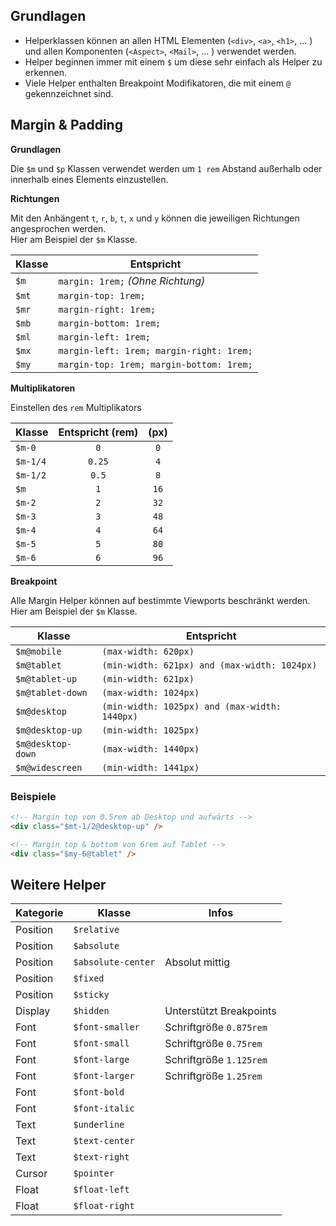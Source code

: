 ## Grundlagen

- Helperklassen können an allen HTML Elementen (`<div>`, `<a>`, `<h1>`, ... ) und allen Komponenten (`<Aspect>`, `<Mail>`, ... ) verwendet werden.
- Helper beginnen immer mit einem `$` um diese sehr einfach als Helper zu erkennen.
- Viele Helper enthalten Breakpoint Modifikatoren, die mit einem `@` gekennzeichnet sind.

## Margin & Padding

**Grundlagen**

Die `$m` und `$p` Klassen verwendet werden um `1 rem` Abstand außerhalb oder innerhalb eines Elements einzustellen.

**Richtungen**

Mit den Anhängent `t`, `r`, `b`, `t`, `x` und `y` können die jeweiligen Richtungen angesprochen werden.  
Hier am Beispiel der `$m` Klasse.

| Klasse | Entspricht                               |
| ------ | ---------------------------------------- |
| `$m`   | `margin: 1rem;` _(Ohne Richtung)_        |
| `$mt`  | `margin-top: 1rem;`                      |
| `$mr`  | `margin-right: 1rem;`                    |
| `$mb`  | `margin-bottom: 1rem;`                   |
| `$ml`  | `margin-left: 1rem;`                     |
| `$mx`  | `margin-left: 1rem; margin-right: 1rem;` |
| `$my`  | `margin-top: 1rem; margin-bottom: 1rem;` |

**Multiplikatoren**

Einstellen des `rem` Multiplikators

| Klasse   | Entspricht (rem) | (px) |
| -------- | :--------------: | :--: |
| `$m-0`   |       `0`        | `0`  |
| `$m-1/4` |      `0.25`      | `4`  |
| `$m-1/2` |      `0.5`       | `8`  |
| `$m`     |       `1`        | `16` |
| `$m-2`   |       `2`        | `32` |
| `$m-3`   |       `3`        | `48` |
| `$m-4`   |       `4`        | `64` |
| `$m-5`   |       `5`        | `80` |
| `$m-6`   |       `6`        | `96` |

**Breakpoint**

Alle Margin Helper können auf bestimmte Viewports beschränkt werden.  
Hier am Beispiel der `$m` Klasse.

| Klasse            | Entspricht                                    |
| ----------------- | --------------------------------------------- |
| `$m@mobile`       | `(max-width: 620px)`                          |
| `$m@tablet`       | `(min-width: 621px) and (max-width: 1024px)`  |
| `$m@tablet-up`    | `(min-width: 621px)`                          |
| `$m@tablet-down`  | `(max-width: 1024px)`                         |
| `$m@desktop`      | `(min-width: 1025px) and (max-width: 1440px)` |
| `$m@desktop-up`   | `(min-width: 1025px)`                         |
| `$m@desktop-down` | `(max-width: 1440px)`                         |
| `$m@widescreen`   | `(min-width: 1441px)`                         |

### Beispiele

```HTML
<!-- Margin top von 0.5rem ab Desktop und aufwärts -->
<div class="$mt-1/2@desktop-up" />

<!-- Margin top & bottom von 6rem auf Tablet -->
<div class="$my-6@tablet" />
```

## Weitere Helper

| Kategorie | Klasse             | Infos                   |
| --------- | ------------------ | ----------------------- |
| Position  | `$relative`        |                         |
| Position  | `$absolute`        |                         |
| Position  | `$absolute-center` | Absolut mittig          |
| Position  | `$fixed`           |                         |
| Position  | `$sticky`          |                         |
| Display   | `$hidden`          | Unterstützt Breakpoints |
| Font      | `$font-smaller`    | Schriftgröße `0.875rem` |
| Font      | `$font-small`      | Schriftgröße `0.75rem`  |
| Font      | `$font-large`      | Schriftgröße `1.125rem` |
| Font      | `$font-larger`     | Schriftgröße `1.25rem`  |
| Font      | `$font-bold`       |                         |
| Font      | `$font-italic`     |                         |
| Text      | `$underline`       |                         |
| Text      | `$text-center`     |                         |
| Text      | `$text-right`      |                         |
| Cursor    | `$pointer`         |                         |
| Float     | `$float-left`      |                         |
| Float     | `$float-right`     |                         |
